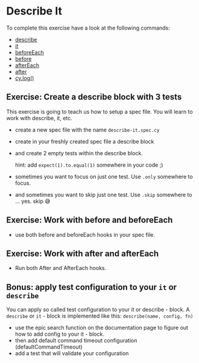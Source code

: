 # Describe It

To complete this exercise have a look at the following commands:

- [describe](https://docs.cypress.io/guides/references/bundled-libraries#Mocha)
- [it](https://docs.cypress.io/guides/references/bundled-libraries#Mocha)
- [beforeEach](https://docs.cypress.io/guides/references/bundled-libraries#Mocha)
- [before](https://docs.cypress.io/guides/references/bundled-libraries#Mocha)
- [afterEach](https://docs.cypress.io/guides/references/best-practices#Using-after-or-afterEach-hooks)
- [after](https://docs.cypress.io/guides/references/best-practices#Using-after-or-afterEach-hooks)
- [cy.log()](https://docs.cypress.io/api/commands/log)

## Exercise: Create a describe block with 3 tests

This exercise is going to teach us how to setup a spec file.
You will learn to work with describe, it, etc.

- create a new spec file with the name `describe-it.spec.cy`
- create in your freshly created spec file a describe block
- and create 2 empty tests within the describe block.

  hint: add ```expect(1).to.equal(1)``` somewhere in your code ;)

- sometimes you want to focus on just one test. Use `.only` somewhere to focus.
- and sometimes you want to skip just one test. Use `.skip` somewhere to ... yes. skip 😅

## Exercise: Work with before and beforeEach

- use both before and beforeEach hooks in your spec file.

## Exercise: Work with after and afterEach

- Run both After and AfterEach hooks.

## Bonus: apply test configuration to your `it` or `describe`

You can apply so called test configuration to your it or describe - block.
A `describe` or `it` - block is implemented like this:
```describe(name, config, fn)```

- use the epic search function on the documentation page to figure out how to add config to your it - block.
- then add default command timeout configuration (defaultCommandTimeout)
- add a test that will validate your configuration
